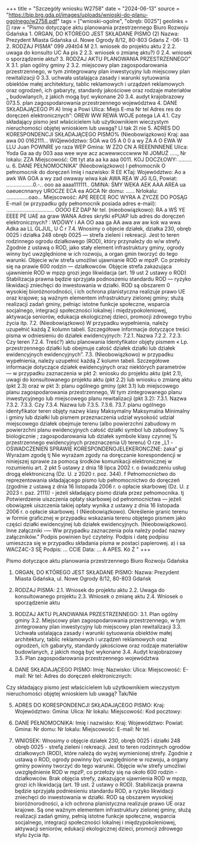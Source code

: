 +++
title = "Szczegóły wniosku W2758"
date = "2024-06-13"
source = "https://bip.brg.gda.pl/images/uploads/wnioski-do-planu-ogolnego/w2758.pdf"
tags = ["wnioski-ogolne", "obręb: 0025"]
geolinks = []
raw = "Pismo dotyczące aktu planowania przestrzennego  Biuro Rozwoju Gdańska 1. ORGAN, DO KTÓREGO JEST SKŁADANE PISMO  (2) Nazwa: Prezydent Miasta Gdańska ul. Nowe Ogrody 8/12, 80-803 Gdańs Z -06- 13 2. RODZAJ PISMA” 099 J94t04 M 2.1. wniosek do projektu aktu 2 2.2. uwaga do konsulto UC Aa pis 2 2.3. wniosek o zmianę aktu?) 0 2.4. wniosek o sporządzenie aktu? 3. RODZAJ AKTU PLANOWANIA PRZESTRZENNEGO” X 3.1. plan ogólny gminy 2 3.2. miejscowy plan zagospodarowania przestrzennego, w tym zintegrowany plan inwestycyjny lub miejscowy plan rewitalizacji 0 3.3. uchwała ustalająca zasady i warunki sytuowania obiektów małej architektury, tablic reklamowych i urządzeń reklamowych oraz ogrodzeń, ich gabaryty, standardy jakościowe oraz rodzaje materiałów „ budowlanych, z jakich mogą być wykonane 20 3.4. audyt krajobrazowy 073.5. plan zagospodarowania przestrzennego województwa 4. DANE SKŁADAJĄCEGO PI A) Imię a Powi Ulica: Miejs E-ma Nr tel Adres res do doręczeń elektronicznych”: OREW WW REWA WOJE potega LA 4.1. Czy składający pismo jest właścicielem lub użytkownikiem wieczystym nieruchomości objętej wnioskiem lub uwagą? LI tak 2I nie 5. ADRES DO KORESPONDENCJI SKŁADAJĄCEGO PISMO% (Nieobowiązkowo) Kraj: aaa awa 00 0162111... WiQjewództwo: SOA wa 05 A 0 0 a wy ZA A O EWA W LLU Juan POWNRE yo raza WEP Gmina: W ZZO CN A REEENNNENE Ulica: Yoda Ga aa dy 003 aaa wee wyw acz acwewwcccwww NI JOMUŹ ....., Nr lokalu: ZZA Miejscowość: Ott tyt ata aa ka aaa 0011. KOJ DOCZŁOWY: ......... u. 6. DANE PEŁNOMOCNIKA” (Nieobowiązkowo) I pełnomocnik O pełnomocnik do doręczeń Imię i nazwisko: R EE KTaj: Województwo: Ao a awk WA GOA a wy zad owaway wiwa kak AWA REA W JG ILG, Powiat: ..................0.-.. ooo aa aaaa111111.. GMINA: ŚMY WEKA AEK AAA AREA ua oaeuecnnanyy UROCZE ECA ea AGCA Nr domu: ...... Nrlokalu: ...............oao... Miejscowość: APE REECE ROC WYRA A ZYCZE DO POSĄG E-mail (w przypadku gdy pełnomocnik posiada adres e-mail): ................................ OOOO EZ DAP Nr tel. (nieobowiązkowo): RA a WŚ YE EEEE PE UAE aa graw WANA Adres skrytki ePUAP lub adres do doręczeń elektronicznych? : WDÓWY i AA OO aaa ga AA awa aw aw kok wa wwa Adka aa LL GLJUL, U Ć r 7.4. Wnosimy o objecie działek, działka 230, obręb 0025 i działka 248 obręb 0025 — strefa zieleni i rekreacji. Jest to teren rodzinnego ogrodu działkowego (ROD), który przynależy do w/w strefy. Zgodnie z ustawą o ROD, jako stały element infrastruktury gminy, ogrody winny być uwzględnione w ich rozwoju, a organ gmin tworzyć do tego warunki. Objecie w/w strefa umożliwi ujawnianie ROD w mpzP. Co przełoży się na prawie 600 rodzin — działkowców. Objęcie strefa zakazująca ujawnienie ROD w mpzp grozi jego likwidacja (art. 19 ust 2 ustawy o ROD) Stabilizacja prawna będzie sprzyjała podnoszeniu standardu ROD — ryzyko likwidacji zniechęci do inwestowania w działki. ROD są obszarem 0  wysokiej bioróżnorodności, i ich ochrona planistyczna realizuje prawo UE oraz krajowe; są ważnym elementem infrastruktury zielonej gminy; służą realizacji zadań gminy, pełniąc istotne funkcje społeczne, wsparcia socjalnego, integracji społeczności lokalnej i międzypokoleniowej, aktywacja seniorów, edukacja ekologicznej dzieci, promocji zdrowego trybu życia itp. 7.2. (Nieobowiązkowo) W przypadku wypełnienia, należy uzupełnić każdą Z kolumn tabeli. Szczegółowe informacje dotyczące treści pisma w odniesieniu do działek ewidencyjnych: 7.2.1. Nazwa 7.2.2. 7.2.3. Czy teren 7.2.4. Treść?) aktu planowania Identyfikator objęty pismem « Lp.  przestrzennego działki lub obejmuje całość działek działki lub działek ewidencyjnych ewidencyjnych”. 7.3. (Nieobowiązkowo) w przypadku wypełnienia, należy uzupełnić każdą Z kolumn tabeli. Szczegółowe informacje dotyczące działek ewidencyjnych oraz niektórych parametrów — w przypadku zaznaczenia w pkt 2: wniosku do projektu aktu (pkt 2.1), uwagi do konsultowanego projektu aktu (pkt 2.2) lub wniosku o zmianę aktu (pkt 2.3) oraz w pkt 3: planu ogólnego gminy (pkt 3.1) lub miejscowego planu zagospodarowania przestrzennego, W tym zintegrowanego planu inwestycyjnego lub miejscowego planu rewitalizacji (pkt 3.2): 7.3.1. Nazwa 7.3.2. 7.3.3. Czy 7.3.4. Nazwa lub 7.3.5. 7.3.6. 73.7. planu ogólnego identyfikator teren objęty nazwy klasy Maksymalny Maksymalna Minimalny i gminy lub działki lub pismem przeznaczenia udział wysokość udział miejscowego działek obejmuje terenu (albo powierzchni zabudowy m powierzchni planu ewidencyjnych całość działki symbol lub zabudowy % biologicznie ; zagospodarowania lub działek symbole klasy czynnej % przestrzennego ewidencyjnych przeznaczenia U) terenu) O rze _L1 -OŚWADCZENIEŃ SPRAWIE KORESPONDEŃOJELEKERONCZNE: żaka”  gi Wyrażam zgodę tj Nie wyrażam zgody na doręczanie korespondencji w niniejszej sprawie za pomocą środków komunikacji elektronicznej w rozumieniu art. 2 pkt 5 ustawy z dnia 18 lipca 2002 r. o świadczeniu usług drogą elektroniczną (Dz. U. z 2020 r. poz. 344). f Pełnomocnictwo do reprezentowania składającego pismo lub pełnomocnictwo do doręczeń (zgodnie z ustawą z dnia 16 listopada 2006 r. o opłacie skarbowej (Dz. U. z 2023 r. paz. 2111)) - jeżeli składający pismo działa przez pełnomocnika. tj Potwierdzenie uiszczenia opłaty skarbowej od pełnomocnictwa — jeżeli obowiązek uiszczenia takiej opłaty wynika z ustawy z dnia 16 listopada 2006 r. o opłacie skarbowej. I (Nieobowiązkowo). Określenie granic terenu w formie graficznej w przypadku wskazania terenu objętego pismem jako części działki ewidencyjnej lub działek ewidencyjnych. (Nieobowiązkowo). Inne załączniki -— Ww przypadku zaznaczenia pola należy podać nazwy załączników.” Podpis powinien być czytelny. Podpis i datę podpisu umieszcza się w przypadku składania pisma w postaci papierowej. a) i sa WACZ4C-3 SĘ Podpis: ...  CCIE Data: ... A APES. Kó Ż "
+++

Pismo dotyczące aktu planowania przestrzennego
Biuro Rozwoju Gdańska

1. ORGAN, DO KTÓREGO JEST SKŁADANE PISMO:
Nazwa: Prezydent Miasta Gdańska, ul. Nowe Ogrody 8/12, 80-803 Gdańsk

2. RODZAJ PISMA:
2.1. Wniosek do projektu aktu
2.2. Uwaga do konsultowanego projektu
2.3. Wniosek o zmianę aktu
2.4. Wniosek o sporządzenie aktu

3. RODZAJ AKTU PLANOWANIA PRZESTRZENNEGO:
3.1. Plan ogólny gminy
3.2. Miejscowy plan zagospodarowania przestrzennego, w tym zintegrowany plan inwestycyjny lub miejscowy plan rewitalizacji
3.3. Uchwała ustalająca zasady i warunki sytuowania obiektów małej architektury, tablic reklamowych i urządzeń reklamowych oraz ogrodzeń, ich gabaryty, standardy jakościowe oraz rodzaje materiałów budowlanych, z jakich mogą być wykonane
3.4. Audyt krajobrazowy
3.5. Plan zagospodarowania przestrzennego województwa

4. DANE SKŁADAJĄCEGO PISMO:
Imię:
Nazwisko:
Ulica:
Miejscowość:
E-mail:
Nr tel:
Adres do doręczeń elektronicznych:

Czy składający pismo jest właścicielem lub użytkownikiem wieczystym nieruchomości objętej wnioskiem lub uwagą?
Tak/Nie

5. ADRES DO KORESPONDENCJI SKŁADAJĄCEGO PISMO:
Kraj:
Województwo:
Gmina:
Ulica:
Nr lokalu:
Miejscowość:
Kod pocztowy:

6. DANE PEŁNOMOCNIKA:
Imię i nazwisko:
Kraj:
Województwo:
Powiat:
Gmina:
Nr domu:
Nr lokalu:
Miejscowość:
E-mail:
Nr tel.

7. WNIOSEK:
Wnosimy o objęcie działek 230, obręb 0025 i działki 248 obręb 0025 - strefą zieleni i rekreacji. Jest to teren rodzinnych ogrodów działkowych (ROD), które należą do wyżej wymienionej strefy. Zgodnie z ustawą o ROD, ogrody powinny być uwzględnione w rozwoju, a organy gminy powinny tworzyć do tego warunki. Objęcie w/w strefy umożliwi uwzględnienie ROD w mpzP, co przełoży się na około 600 rodzin - działkowców. Brak objęcia strefy, zakazujące ujawnienia ROD w mpzp, grozi ich likwidacją (art. 19 ust. 2 ustawy o ROD). Stabilizacja prawna będzie sprzyjała podniesieniu standardu ROD, a ryzyko likwidacji zniechęci do inwestowania w działki. ROD są obszarem wysokiej bioróżnorodności, a ich ochrona planistyczna realizuje prawo UE oraz krajowe. Są one ważnym elementem infrastruktury zielonej gminy, służą realizacji zadań gminy, pełnią istotne funkcje społeczne, wsparcia socjalnego, integracji społeczności lokalnej i międzypokoleniowej, aktywacji seniorów, edukacji ekologicznej dzieci, promocji zdrowego stylu życia itp.


